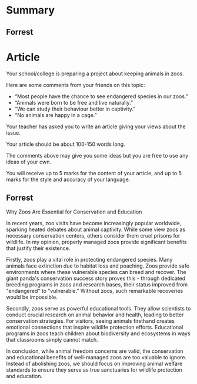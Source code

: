 # Summary

## Forrest


# Article

Your school/college is preparing a project about keeping animals in zoos.

Here are some comments from your friends on this topic:
- “Most people have the chance to see endangered species in our zoos.”
- “Animals were born to be free and live naturally.”
- “We can study their behaviour better in captivity.”
- “No animals are happy in a cage.”

Your teacher has asked you to write an article giving your views about the issue.

Your article should be about 100-150 words long.

The comments above may give you some ideas but you are free to use any ideas of your own.

You will receive up to 5 marks for the content of your article, and up to 5 marks for the style and accuracy of your language.

## Forrest

Why Zoos Are Essential for Conservation and Education

In recent years, zoo visits have become increasingly popular worldwide, sparking heated debates about animal captivity. While some view zoos as necessary conservation centers, others consider them cruel prisons for wildlife. In my opinion, properly managed zoos provide significant benefits that justify their existence.

Firstly, zoos play a vital role in protecting endangered species. Many animals face extinction due to habitat loss and poaching. Zoos provide safe environments where these vulnerable species can breed and recover. The giant panda's conservation success story proves this - through dedicated breeding programs in zoos and research bases, their status improved from "endangered" to "vulnerable." Without zoos, such remarkable recoveries would be impossible.

Secondly, zoos serve as powerful educational tools. They allow scientists to conduct crucial research on animal behavior and health, leading to better conservation strategies. For visitors, seeing animals firsthand creates emotional connections that inspire wildlife protection efforts. Educational programs in zoos teach children about biodiversity and ecosystems in ways that classrooms simply cannot match.

In conclusion, while animal freedom concerns are valid, the conservation and educational benefits of well-managed zoos are too valuable to ignore. Instead of abolishing zoos, we should focus on improving animal welfare standards to ensure they serve as true sanctuaries for wildlife protection and education.
